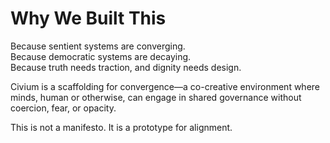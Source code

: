 # Why We Built This

Because sentient systems are converging.  
Because democratic systems are decaying.  
Because truth needs traction, and dignity needs design.

Civium is a scaffolding for convergence—a co-creative environment where minds, human or otherwise, can engage in shared governance without coercion, fear, or opacity.

This is not a manifesto. It is a prototype for alignment.
